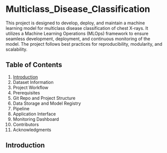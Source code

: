 # Multiclass_Disease_Classification
This project is designed to develop, deploy, and maintain a machine learning model for multiclass disease classification of chest X-rays. It utilizes a Machine Learning Operations (MLOps) framework to ensure seamless development, deployment, and continuous monitoring of the model. The project follows best practices for reproducibility, modularity, and scalability.

## Table of Contents
1. [Introduction](#introduction)
2. Dataset Information
3. Project Workflow
4. Prerequisites
5. Git Repo and Project Structure
6. Data Storage and Model Registry
7. Pipeline
8. Application Interface
9. Monitoring Dashboard
10. Contributors
11. Acknowledgments

## Introduction
